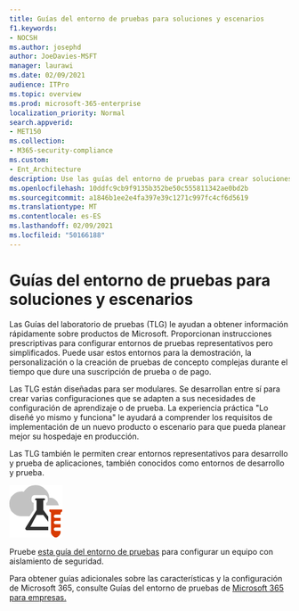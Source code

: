 ```yaml
---
title: Guías del entorno de pruebas para soluciones y escenarios
f1.keywords:
- NOCSH
ms.author: josephd
author: JoeDavies-MSFT
manager: laurawi
ms.date: 02/09/2021
audience: ITPro
ms.topic: overview
ms.prod: microsoft-365-enterprise
localization_priority: Normal
search.appverid:
- MET150
ms.collection:
- M365-security-compliance
ms.custom:
- Ent_Architecture
description: Use las guías del entorno de pruebas para crear soluciones y escenarios de Microsoft 365 en un entorno de desarrollo y pruebas.
ms.openlocfilehash: 10ddfc9cb9f9135b352be50c555811342ae0bd2b
ms.sourcegitcommit: a1846b1ee2e4fa397e39c1271c997fc4cf6d5619
ms.translationtype: MT
ms.contentlocale: es-ES
ms.lasthandoff: 02/09/2021
ms.locfileid: "50166188"
---
```

# <a name="test-lab-guides-for-solutions-and-scenarios"></a>Guías del entorno de pruebas para soluciones y escenarios

Las Guías del laboratorio de pruebas (TLG) le ayudan a obtener información rápidamente sobre productos de Microsoft. Proporcionan instrucciones prescriptivas para configurar entornos de pruebas representativos pero simplificados. Puede usar estos entornos para la demostración, la personalización o la creación de pruebas de concepto complejas durante el tiempo que dure una suscripción de prueba o de pago. 

Las TLG están diseñadas para ser modulares. Se desarrollan entre sí para crear varias configuraciones que se adapten a sus necesidades de configuración de aprendizaje o de prueba. La experiencia práctica "Lo diseñé yo mismo y funciona" le ayudará a comprender los requisitos de implementación de un nuevo producto o escenario para que pueda planear mejor su hospedaje en producción.

Las TLG también le permiten crear entornos representativos para desarrollo y prueba de aplicaciones, también conocidos como entornos de desarrollo y prueba.
  
![Guías del laboratorio de pruebas para la nube de Microsoft](../media/m365-enterprise-test-lab-guides/cloud-tlg-icon.png)

Pruebe [esta guía del entorno de pruebas](team-security-isolation-dev-test.md) para configurar un equipo con aislamiento de seguridad.

Para obtener guías adicionales sobre las características y la configuración de Microsoft 365, consulte Guías del entorno de pruebas de [Microsoft 365 para empresas.](../enterprise/m365-enterprise-test-lab-guides.md)